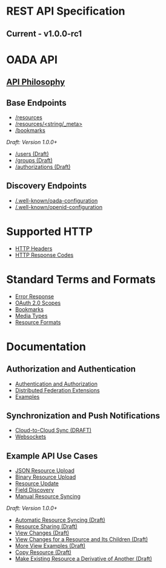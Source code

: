 # REST API Specification

## Current - v1.0.0-rc1

# OADA API

## [API Philosophy](API-Philosophy.md)

## Base Endpoints

* [/resources](REST-API-Endpoints.md#resources)
* [/resources/&lt;string/_meta&gt;](REST-API-Endpoints.md#meta)
* [/bookmarks](REST-API-Endpoints.md#bookmarks)

*Draft: Version 1.0.0+*
* [/users (Draft)](REST-API-Endpoints.md#users-draft)
* [/groups (Draft)](REST-API-Endpoints.md#groups-draft)
* [/authorizations (Draft)](REST-API-Endpoints.md#authorizations-draft)

## Discovery Endpoints

* [/.well-known/oada-configuration](REST-Discovery-Endpoints.md#well-knownoada-configuration)
* [/.well-known/openid-configuration](REST-Discovery-Endpoints.md#well-knownopenid-configuration)

# Supported HTTP

* [HTTP Headers](HTTP-Headers-for-REST-API.md)
* [HTTP Response Codes](HTTP-Status-Codes-for-REST-API.md)

# Standard Terms and Formats

* [Error Response](Standard-Error.md)
* [OAuth 2.0 Scopes](Standard-Scopes.md)
* [Bookmarks](Standard-Bookmarks.md)
* [Media Types](Standard-Media-Types.md)
* [Resource Formats](Standard-Resource-Formats.md)

# Documentation

## Authorization and Authentication

* [Authentication and
  Authorization](Authentication_and_Authorization.md#authentication-and-authorization)
* [Distributed Federation
  Extensions](Authentication_and_Authorization.md#distributed-federation-extensions)
* [Examples](Authentication_and_Authorization.md#examples)

## Synchronization and Push Notifications

* [Cloud-to-Cloud Sync (DRAFT)](REST-API-Endpoints.md#_remote_syncs-draft)
* [Websockets](REST-Websockets.md)

## Example API Use Cases

* [JSON Resource Upload](REST-API-Examples.md#json-resource-upload)
* [Binary Resource Upload](REST-API-Examples.md#binary-resource-upload)
* [Resource Update](REST-API-Examples.md#resource-update)
* [Field Discovery](REST-API-Examples.md#field-discovery)
* [Manual Resource Syncing](REST-API-Examples.md#manual-resource-syncing)

*Draft: Version 1.0.0+*
* [Automatic Resource Syncing (Draft)](REST-API-Examples.md#automatic-resource-syncing-draft)
* [Resource Sharing (Draft)](REST-API-Examples.md#resource-sharing-draft)
* [View Changes (Draft)](REST-API-Examples.md#view-changes-draft)
* [View Changes for a Resource and Its Children (Draft)](REST-API-Examples.md#view-changes-for-a-resource-and-its-children-draft)
* [More View Examples (Draft)](REST-API-Examples.md#more-view-examples-draft)
* [Copy Resource (Draft)](REST-API-Examples.md#copy-resource-draft)
* [Make Existing Resource a Derivative of Another (Draft)](REST-API-Examples.md#make-existing-resource-a-derivative-of-another-draft)
